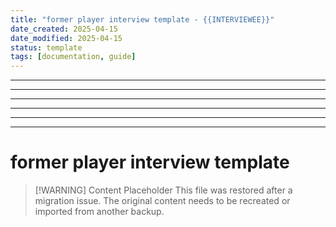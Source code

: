 ```yaml
---
title: "former player interview template - {{INTERVIEWEE}}"
date_created: 2025-04-15
date_modified: 2025-04-15
status: template
tags: [documentation, guide]
---
```


---

---

---

---

---

---

# former player interview template

> [\!WARNING] Content Placeholder
> This file was restored after a migration issue. The original content needs to be recreated or imported from another backup.

